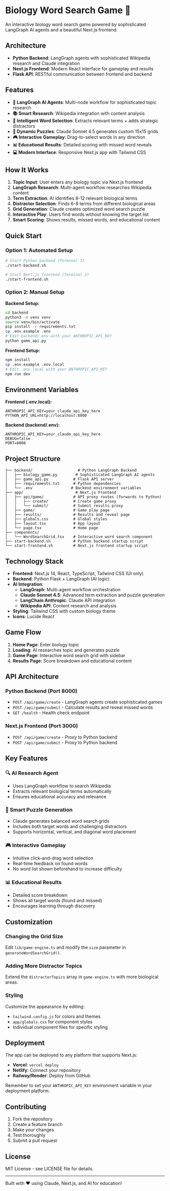 # Biology Word Search Game 🧬

An interactive biology word search game powered by sophisticated LangGraph AI agents and a beautiful Next.js frontend.

## Architecture

- **Python Backend**: LangGraph agents with sophisticated Wikipedia research and Claude integration
- **Next.js Frontend**: Modern React interface for gameplay and results
- **Flask API**: RESTful communication between frontend and backend

## Features

- **🤖 LangGraph AI Agents**: Multi-node workflow for sophisticated topic research
- **📚 Smart Research**: Wikipedia integration with content analysis
- **🧠 Intelligent Word Selection**: Extracts relevant terms + adds strategic distractors
- **🎲 Dynamic Puzzles**: Claude Sonnet 4.5 generates custom 15x15 grids
- **🎮 Interactive Gameplay**: Drag-to-select words in any direction
- **📊 Educational Results**: Detailed scoring with missed word reveals
- **💻 Modern Interface**: Responsive Next.js app with Tailwind CSS

## How It Works

1. **Topic Input**: User enters any biology topic via Next.js frontend
2. **LangGraph Research**: Multi-agent workflow researches Wikipedia content
3. **Term Extraction**: AI identifies 8-12 relevant biological terms
4. **Distractor Selection**: Finds 6-8 terms from different biological areas
5. **Grid Generation**: Claude creates optimized word search puzzle
6. **Interactive Play**: Users find words without knowing the target list
7. **Smart Scoring**: Shows results, missed words, and educational content

## Quick Start

### Option 1: Automated Setup

```bash
# Start Python backend (Terminal 1)
./start-backend.sh

# Start Next.js frontend (Terminal 2)
./start-frontend.sh
```

### Option 2: Manual Setup

**Backend Setup:**
```bash
cd backend
python3 -m venv venv
source venv/bin/activate
pip install -r requirements.txt
cp .env.example .env
# Edit backend/.env with your ANTHROPIC_API_KEY
python game_api.py
```

**Frontend Setup:**
```bash
npm install
cp .env.example .env.local
# Edit .env.local with your ANTHROPIC_API_KEY
npm run dev
```

## Environment Variables

**Frontend (.env.local):**
```
ANTHROPIC_API_KEY=your_claude_api_key_here
PYTHON_API_URL=http://localhost:8000
```

**Backend (backend/.env):**
```
ANTHROPIC_API_KEY=your_claude_api_key_here
DEBUG=false
PORT=8000
```

## Project Structure

```
├── backend/                    # Python LangGraph Backend
│   ├── biology_game.py        # Sophisticated LangGraph AI agents
│   ├── game_api.py           # Flask API server
│   ├── requirements.txt      # Python dependencies
│   └── .env                 # Backend environment variables
├── app/                       # Next.js Frontend
│   ├── api/game/             # API proxy routes (forwards to Python)
│   │   ├── create/           # Create game proxy
│   │   └── submit/           # Submit results proxy
│   ├── game/                 # Game play page
│   ├── results/              # Results and reveal page
│   ├── globals.css           # Global styles
│   ├── layout.tsx            # App layout
│   └── page.tsx              # Home page
├── components/
│   └── WordSearchGrid.tsx    # Interactive word search component
├── start-backend.sh          # Python backend startup script
└── start-frontend.sh         # Next.js frontend startup script
```

## Technology Stack

- **Frontend**: Next.js 14, React, TypeScript, Tailwind CSS (UI only)
- **Backend**: Python Flask + LangGraph (AI logic)
- **AI Integration**:
  - **LangGraph**: Multi-agent workflow orchestration
  - **Claude Sonnet 4.5**: Advanced term extraction and puzzle generation
  - **LangChain Anthropic**: Claude API integration
  - **Wikipedia API**: Content research and analysis
- **Styling**: Tailwind CSS with custom biology theme
- **Icons**: Lucide React

## Game Flow

1. **Home Page**: Enter biology topic
2. **Loading**: AI researches topic and generates puzzle
3. **Game Page**: Interactive word search grid with sidebar
4. **Results Page**: Score breakdown and educational content

## API Architecture

### Python Backend (Port 8000)
- `POST /api/game/create` - LangGraph agents create sophisticated games
- `POST /api/game/submit` - Calculate results and reveal missed words
- `GET /health` - Health check endpoint

### Next.js Frontend (Port 3000)
- `POST /api/game/create` - Proxy to Python backend
- `POST /api/game/submit` - Proxy to Python backend

## Key Features

### 🔍 AI Research Agent
- Uses LangGraph workflow to search Wikipedia
- Extracts relevant biological terms automatically
- Ensures educational accuracy and relevance

### 🧩 Smart Puzzle Generation
- Claude generates balanced word search grids
- Includes both target words and challenging distractors
- Supports horizontal, vertical, and diagonal word placement

### 🎮 Interactive Gameplay
- Intuitive click-and-drag word selection
- Real-time feedback on found words
- No word list shown beforehand to increase difficulty

### 📊 Educational Results
- Detailed score breakdown
- Shows all target words (found and missed)
- Encourages learning through discovery

## Customization

### Changing the Grid Size
Edit `lib/game-engine.ts` and modify the `size` parameter in `generateWordSearchGrid()`.

### Adding More Distractor Topics
Extend the `distractorTopics` array in `game-engine.ts` with more biological areas.

### Styling
Customize the appearance by editing:
- `tailwind.config.js` for colors and themes
- `app/globals.css` for component styles
- Individual component files for specific styling

## Deployment

The app can be deployed to any platform that supports Next.js:

- **Vercel**: `vercel deploy`
- **Netlify**: Connect your repository
- **Railway/Render**: Deploy from GitHub

Remember to set your `ANTHROPIC_API_KEY` environment variable in your deployment platform.

## Contributing

1. Fork the repository
2. Create a feature branch
3. Make your changes
4. Test thoroughly
5. Submit a pull request

## License

MIT License - see LICENSE file for details.

---

Built with ❤️ using Claude, Next.js, and AI for education!